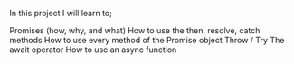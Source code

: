 In this project I will learn to;

Promises (how, why, and what)
How to use the then, resolve, catch methods
How to use every method of the Promise object
Throw / Try
The await operator
How to use an async function